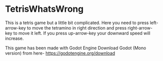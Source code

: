 # TetrisWhatsWrong

This is a tetris game but a little bit complicated. 
Here you need to press left-arrow-key to move the tetramino in right direction and press right-arrow-key to move it left.
If you press up-arrow-key your downward speed will increase.


This game has been made with Godot Engine
Download Godot (Mono version) from here- https://godotengine.org/download
